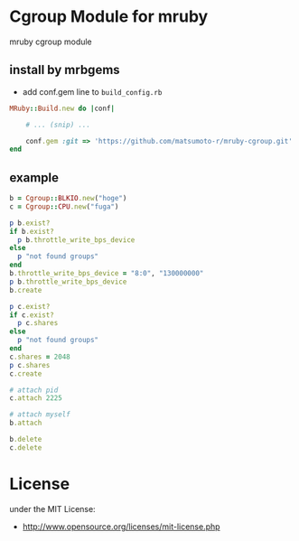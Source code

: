 # Cgroup Module for mruby
mruby cgroup module

## install by mrbgems
 - add conf.gem line to `build_config.rb`
```ruby
MRuby::Build.new do |conf|

    # ... (snip) ...

    conf.gem :git => 'https://github.com/matsumoto-r/mruby-cgroup.git'
end
```

## example

```ruby
b = Cgroup::BLKIO.new("hoge")
c = Cgroup::CPU.new("fuga")

p b.exist?
if b.exist?
  p b.throttle_write_bps_device
else
  p "not found groups"
end
b.throttle_write_bps_device = "8:0", "130000000"
p b.throttle_write_bps_device
b.create

p c.exist?
if c.exist?
  p c.shares
else
  p "not found groups"
end
c.shares = 2048
p c.shares
c.create

# attach pid
c.attach 2225

# attach myself
b.attach

b.delete
c.delete
```

# License
under the MIT License:

* http://www.opensource.org/licenses/mit-license.php


